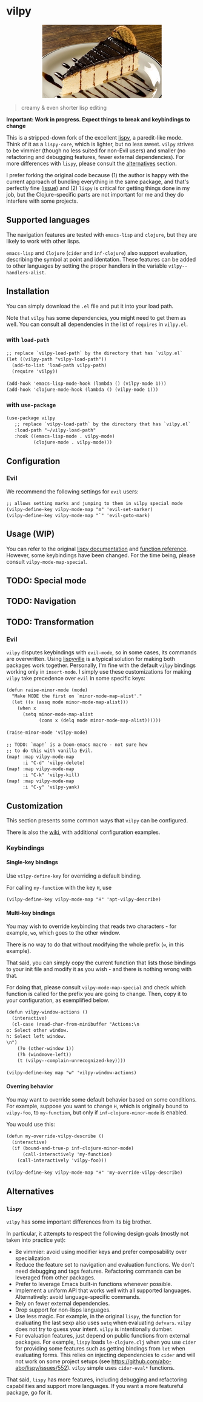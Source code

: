 # vilpy

<p align="center">
<img src="imgs/torta-holandesa.jpg"
   alt="vilpy logo"/>
</p>

> creamy & even shorter lisp editing

**Important: Work in progress. Expect things to break and keybindings to change**

This is a stripped-down fork of the excellent [lispy](https://github.com/abo-abo/lispy), a paredit-like mode. Think of it as a `lispy-core`, which is lighter, but no less sweet. `vilpy` strives to be vimmier (though no less suited for non-Evil users) and smaller (no refactoring and debugging features, fewer external dependencies). For more differences with `lispy`, please consult the [alternatives](#alternatives) section.

I prefer forking the original code because (1) the author is happy with the current approach of bundling everything in the same package, and that's perfectly fine ([issue](https://github.com/abo-abo/lispy/issues/74)) and (2) `lispy` is critical for getting things done in my job, but the Clojure-specific parts are not important for me and they do interfere with some projects.

## Supported languages
The navigation features are tested with `emacs-lisp` and `clojure`, but they are likely to work with other lisps.

`emacs-lisp` and `Clojure` (`cider` and `inf-clojure`) also support evaluation, describing the symbol at point and identation.
These features can be added to other languages by setting the proper handlers in the variable `vilpy--handlers-alist`.

## Installation
You can simply download the `.el` file and put it into your load path.

Note that `vilpy` has some dependencies, you might need to get them as well.
You can consult all dependencies in the list of `requires` in `vilpy.el`.

### with `load-path`
``` emacs-lisp
;; replace `vilpy-load-path` by the directory that has `vilpy.el`
(let ((vilpy-path "vilpy-load-path"))
  (add-to-list 'load-path vilpy-path)
  (require 'vilpy))
  
(add-hook 'emacs-lisp-mode-hook (lambda () (vilpy-mode 1)))
(add-hook 'clojure-mode-hook (lambda () (vilpy-mode 1)))
```

### with `use-package`
``` emacs-lisp
(use-package vilpy
   ;; replace `vilpy-load-path` by the directory that has `vilpy.el`
   :load-path "~/vilpy-load-path"
   :hook ((emacs-lisp-mode . vilpy-mode)
          (clojure-mode . vilpy-mode)))
```

## Configuration

### Evil
We recommend the following settings for `evil` users:

``` emacs-lisp
;; allows setting marks and jumping to them in vilpy special mode
(vilpy-define-key vilpy-mode-map "m" 'evil-set-marker)
(vilpy-define-key vilpy-mode-map "`" 'evil-goto-mark)
```

## Usage (WIP)
You can refer to the original [lispy documentation](https://github.com/abo-abo/lispy) and [function reference](http://oremacs.com/lispy/).
However, some keybindings have been changed. For the time being, please consult `vilpy-mode-map-special`.

## TODO: Special mode
## TODO: Navigation
## TODO: Transformation

### Evil
`vilpy` disputes keybindings with `evil-mode`, so in some cases, its commands are overwritten.
Using [lispyville](https://github.com/noctuid/lispyville) is a typical solution for making both packages work together.
Personally, I'm fine with the default `vilpy` bindings working only in `insert-mode`.
I simply use these customizations for making `vilpy` take precedence over `evil` in some specific keys:

``` emacs-lisp
(defun raise-minor-mode (mode)
  "Make MODE the first on `minor-mode-map-alist'."
  (let ((x (assq mode minor-mode-map-alist)))
    (when x
      (setq minor-mode-map-alist
            (cons x (delq mode minor-mode-map-alist))))))
            
(raise-minor-mode 'vilpy-mode)

;; TODO: `map!` is a Doom-emacs macro - not sure how
;; to do this with vanilla Evil.
(map! :map vilpy-mode-map
      :i "C-d" 'vilpy-delete)
(map! :map vilpy-mode-map
      :i "C-k" 'vilpy-kill)
(map! :map vilpy-mode-map
      :i "C-y" 'vilpy-yank)
```

## Customization
This section presents some common ways that `vilpy` can be configured.

There is also the [wiki](https://github.com/Andre0991/vilpy/wiki), with additional configuration examples.

### Keybindings
#### Single-key bindings
Use `vilpy-define-key` for overriding a default binding.

For calling `my-function` with the key `H`, use

``` emacs-lisp
(vilpy-define-key vilpy-mode-map "H" 'apt-vilpy-describe)
```

#### Multi-key bindings
You may wish to override keybinding that reads two characters - for example, `wo`, which goes to the other window.

There is no way to do that without modifying the whole prefix (`w`, in this example).

That said, you can simply copy the current function that lists those bindings to your init file and modify it as you wish - and there is nothing wrong with that.

For doing that, please consult `vilpy-mode-map-special` and check which function is called for the prefix you are going to change. Then, copy it to your configuration, as exemplified below.

``` emacs-lisp
(defun vilpy-window-actions ()
  (interactive)
  (cl-case (read-char-from-minibuffer "Actions:\n
o: Select other window.
h: Select left window.
\n")
    (?o (other-window 1))
    (?h (windmove-left))
    (t (vilpy--complain-unrecognized-key))))
    
(vilpy-define-key map "w" 'vilpy-window-actions)
```

#### Overring behavior
You may want to override some default behavior based on some conditions.
For example, suppose you want to change `H`, which is originally bound to `vilpy-foo`, to `my-function`, but only if `inf-clojure-minor-mode` is enabled.

You would use this:

``` emacs-lisp
(defun my-override-vilpy-describe ()
  (interactive)
  (if (bound-and-true-p inf-clojure-minor-mode)
      (call-interactively 'my-function)
    (call-interactively 'vilpy-foo)))

(vilpy-define-key vilpy-mode-map "H" 'my-override-vilpy-describe)
```

## Alternatives
### `lispy`
`vilpy` has some important differences from its big brother.

In particular, it attempts to respect the following design goals (mostly not taken into practice yet):
- Be vimmier: avoid using modifier keys and prefer composability over specialization
- Reduce the feature set to navigation and evaluation functions. We don't need debugging and tags features. Refactoring commands can be leveraged from other packages.
- Prefer to leverage Emacs built-in functions whenever possible.
- Implement a uniform API that works well with all supported languages. Alternatively: avoid language-specific commands.
- Rely on fewer external dependencies.
- Drop support for non-lisps languages.
- Use less magic. For example, in the original `lispy`, the function for evaluating the last sexp also uses `setq` when evaluating `defvars`. `vilpy` does not try to guess your intent. `vilpy` is intentionally dumber.
- For evaluation features, just depend on public functions from external packages. For example, `lispy` loads `le-clojure.clj` when you use `cider` for providing some features such as getting bindings from `let` when evaluating forms. This relies on injecting dependencies to `cider` and will not work on some project setups (see https://github.com/abo-abo/lispy/issues/552). `vilpy` simple uses `cider-eval*` functions.

That said, `lispy` has more features, including debugging and refactoring capabilities and support more languages. If you want a more featureful package, go for it.

